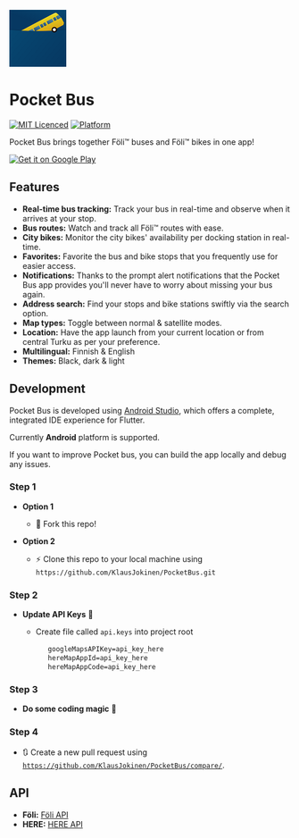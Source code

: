 ![Screenshot](pb_logo.png)
# Pocket Bus #

[![MIT Licenced](https://img.shields.io/badge/License-MIT-blue.svg)](https://opensource.org/licenses/MIT)
[![Platform](https://img.shields.io/badge/Platform-Flutter-yellow.svg)](https://flutter.io)


Pocket Bus brings together F&ouml;li&trade; buses and F&ouml;li&trade; bikes in one app!

 [<img src="https://play.google.com/intl/en_us/badges/images/generic/en_badge_web_generic.png"    
      alt="Get it on Google Play"    
      height="80">](https://play.google.com/store/apps/details?id=com.klasudeveloper.pocketbus)    

## Features ##
- **Real-time bus tracking:** Track your bus in real-time and observe when it arrives at your stop.
- **Bus routes:** Watch and track all F&ouml;li&trade; routes with ease.
- **City bikes:** Monitor the city bikes' availability per docking station in real-time.
- **Favorites:** Favorite the bus and bike stops that you frequently use for easier access.
- **Notifications:** Thanks to the prompt alert notifications that the Pocket Bus app provides you'll never have to worry about missing your bus again.
- **Address search:** Find your stops and bike stations swiftly via the search option.
- **Map types:** Toggle between normal & satellite modes.
- **Location:** Have the app launch from your current location or from central Turku as per your preference.
- **Multilingual:** Finnish & English
- **Themes:** Black, dark & light

## Development ##
Pocket Bus is developed using [Android Studio](https://developer.android.com/studio), which offers a complete, integrated IDE experience for Flutter.

Currently **Android** platform is supported.

If you want to improve Pocket bus, you can build the app locally and debug any issues.


### Step 1

- **Option 1**
    - 🍴 Fork this repo!

- **Option 2**
    - ⚡ Clone this repo to your local machine using `https://github.com/KlausJokinen/PocketBus.git`
    
### Step 2

- **Update API Keys** 🔑
    - Create file called `api.keys` into project root

       ```text
          googleMapsAPIKey=api_key_here
          hereMapAppId=api_key_here
          hereMapAppCode=api_key_here
       ```

### Step 3

- **Do some coding magic** 🧙

### Step 4

- 🔃 Create a new pull request using <a href="https://github.com/KlausJokinen/PocketBus/compare/`" target="_blank">`https://github.com/KlausJokinen/PocketBus/compare/`</a>.


## API ##
- **F&ouml;li:** [F&ouml;li API](http://data.foli.fi/)
- **HERE:** [HERE API](https://developer.here.com/)

